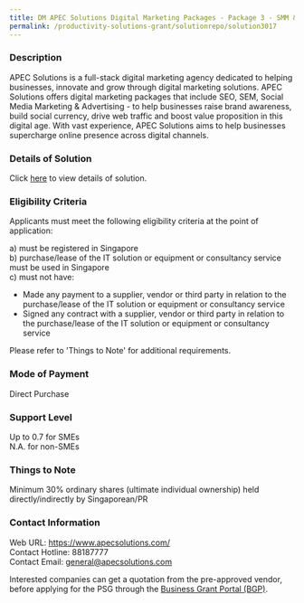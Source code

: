 ```yaml
---
title: DM APEC Solutions Digital Marketing Packages - Package 3 - SMM & SEM (3 Months)
permalink: /productivity-solutions-grant/solutionrepo/solution3017
---
```


### Description

APEC Solutions is a full-stack digital marketing agency dedicated to helping businesses, innovate and grow through digital marketing solutions. APEC Solutions offers digital marketing packages that include SEO, SEM, Social Media Marketing & Advertising - to help businesses raise brand awareness, build social currency, drive web traffic and boost value proposition in this digital age. With vast experience, APEC Solutions aims to help businesses supercharge online presence across digital channels.

### Details of Solution

Click <a href='https://www.gobusiness.gov.sg/images/psg/Apec_Desensitised_Annex_3_Part_3.pdf' target='_blank' rel='noopener'>here</a> to view details of solution.

### Eligibility Criteria

Applicants must meet the following eligibility criteria at the point of application:

a) must be registered in Singapore <br>
b) purchase/lease of the IT solution or equipment or consultancy service must be used in Singapore <br>
c) must not have:
- Made any payment to a supplier, vendor or third party in relation to the purchase/lease of the IT solution or equipment or consultancy service
- Signed any contract with a supplier, vendor or third party in relation to the purchase/lease of the IT solution or equipment or consultancy service

Please refer to 'Things to Note' for additional requirements.

### Mode of Payment
Direct Purchase

### Support Level
Up to 0.7 for SMEs <br>
N.A. for non-SMEs

### Things to Note
Minimum 30% ordinary shares (ultimate individual ownership) held directly/indirectly by Singaporean/PR

### Contact Information
Web URL: https://www.apecsolutions.com/ <br>Contact Hotline: 88187777 <br>Contact Email: general@apecsolutions.com <br>

Interested companies can get a quotation from the pre-approved vendor, before applying for the PSG through the <a target='_blank' rel='noopener' href='https://www.businessgrants.gov.sg/'>Business Grant Portal (BGP)</a>.
